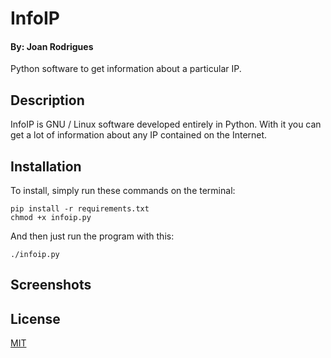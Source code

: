 # InfoIP
#### By: Joan Rodrigues

Python software to get information about a particular IP.

## Description

InfoIP is GNU / Linux software developed entirely in Python. With it you can get a lot of information about any IP contained on the Internet.

## Installation

To install, simply run these commands on the terminal:

~~~
pip install -r requirements.txt
chmod +x infoip.py
~~~

And then just run the program with this:

~~~
./infoip.py
~~~

## Screenshots

## License

[MIT](https://choosealicense.com/licenses/mit/)
